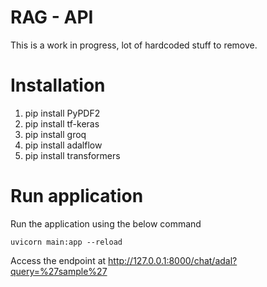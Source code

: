 # RAG - API

This is a work in progress, lot of hardcoded stuff to remove.

# Installation
1. pip install PyPDF2
2. pip install tf-keras
3. pip install groq
4. pip install adalflow
5. pip install transformers


# Run application
Run the application using the below command

```uvicorn main:app --reload```

Access the endpoint at http://127.0.0.1:8000/chat/adal?query=%27sample%27 